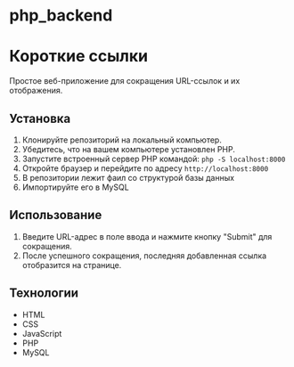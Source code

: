 # php_backend
# Короткие ссылки

Простое веб-приложение для сокращения URL-ссылок и их отображения.

## Установка

1. Клонируйте репозиторий на локальный компьютер.
2. Убедитесь, что на вашем компьютере установлен PHP.
3. Запустите встроенный сервер PHP командой: `php -S localhost:8000`
4. Откройте браузер и перейдите по адресу `http://localhost:8000`
5. В репозитории лежит фаил со структурой базы данных
6. Импортируйте его в MySQL

## Использование

1. Введите URL-адрес в поле ввода и нажмите кнопку "Submit" для сокращения.
2. После успешного сокращения, последняя добавленная ссылка отобразится на странице.

## Технологии

- HTML
- CSS
- JavaScript
- PHP
- MySQL